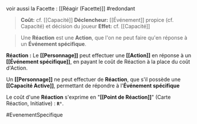 voir aussi la Facette : [[Réagir (Facette)]] #redondant 

> **Coût:** cf. [[Capacité]]
> **Déclencheur:** [[Événement]] propice (cf. Capacité) et décision du joueur
> **Effet:** cf. [[Capacité]]

> Une **Réaction** est une **Action**, que l'on ne peut faire qu'en réponse à un **Événement spécifique**. 

**Réaction :** Le **[[Personnage]]** peut effectuer une **[[Action]]** en réponse à un **[[Événement spécifique]]**, en payant le coût de Réaction à la place du coût d'Action. 

Un **[[Personnage]]** ne peut effectuer de **Réaction**, que s'il possède une **[[Capacité Active]]**, permettant de répondre à l'**Événement spécifique**

Le coût d'une **Réaction** s'exprime en "**[[Point de Réaction]]**" (Carte Réaction, Initiative) : **`R°`**.

#EvenementSpecifique